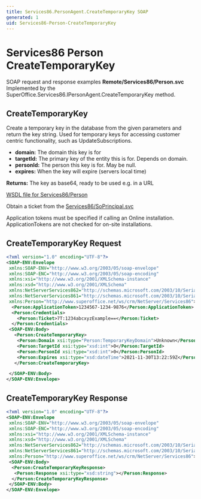 ```yaml
---
title: Services86.PersonAgent.CreateTemporaryKey SOAP
generated: 1
uid: Services86-Person-CreateTemporaryKey
---
```


# Services86 Person CreateTemporaryKey

SOAP request and response examples **Remote/Services86/Person.svc**
Implemented by the <see cref="M:SuperOffice.Services86.IPersonAgent.CreateTemporaryKey">SuperOffice.Services86.IPersonAgent.CreateTemporaryKey</see> method.

## CreateTemporaryKey

Create a temporary key in the database from the given parameters and return the key string. Used for temporary keys for accessing customer centric functionality, such as UpdateSubscriptions.

* **domain:** The domain this key is for
* **targetId:** The primary key of the entity this is for. Depends on domain.
* **personId:** The person this key is for. May be null.
* **expires:** When the key will expire (servers local time)

**Returns:** The key as base64, ready to be used e.g. in a URL


[WSDL file for Services86/Person](../Services86-Person.md)

Obtain a ticket from the [Services86/SoPrincipal.svc](../SoPrincipal/index.md)

Application tokens must be specified if calling an Online installation. ApplicationTokens are not checked for on-site installations.

## CreateTemporaryKey Request

```xml
<?xml version="1.0" encoding="UTF-8"?>
<SOAP-ENV:Envelope
 xmlns:SOAP-ENV="http://www.w3.org/2003/05/soap-envelope"
 xmlns:SOAP-ENC="http://www.w3.org/2003/05/soap-encoding"
 xmlns:xsi="http://www.w3.org/2001/XMLSchema-instance"
 xmlns:xsd="http://www.w3.org/2001/XMLSchema"
 xmlns:NetServerServices862="http://schemas.microsoft.com/2003/10/Serialization/Arrays"
 xmlns:NetServerServices861="http://schemas.microsoft.com/2003/10/Serialization/"
 xmlns:Person="http://www.superoffice.net/ws/crm/NetServer/Services86">
  <Person:ApplicationToken>1234567-1234-9876</Person:ApplicationToken>
  <Person:Credentials>
    <Person:Ticket>7T:1234abcxyzExample==</Person:Ticket>
  </Person:Credentials>
 <SOAP-ENV:Body>
   <Person:CreateTemporaryKey>
    <Person:Domain xsi:type="Person:TemporaryKeyDomain">Unknown</Person:Domain>
    <Person:TargetId xsi:type="xsd:int">0</Person:TargetId>
    <Person:PersonId xsi:type="xsd:int">0</Person:PersonId>
    <Person:Expires xsi:type="xsd:dateTime">2021-11-30T13:22:59Z</Person:Expires>
   </Person:CreateTemporaryKey>

 </SOAP-ENV:Body>
</SOAP-ENV:Envelope>

```


## CreateTemporaryKey Response

```xml
<?xml version="1.0" encoding="UTF-8"?>
<SOAP-ENV:Envelope
 xmlns:SOAP-ENV="http://www.w3.org/2003/05/soap-envelope"
 xmlns:SOAP-ENC="http://www.w3.org/2003/05/soap-encoding"
 xmlns:xsi="http://www.w3.org/2001/XMLSchema-instance"
 xmlns:xsd="http://www.w3.org/2001/XMLSchema"
 xmlns:NetServerServices862="http://schemas.microsoft.com/2003/10/Serialization/Arrays"
 xmlns:NetServerServices861="http://schemas.microsoft.com/2003/10/Serialization/"
 xmlns:Person="http://www.superoffice.net/ws/crm/NetServer/Services86">
 <SOAP-ENV:Body>
  <Person:CreateTemporaryKeyResponse>
   <Person:Response xsi:type="xsd:string"></Person:Response>
  </Person:CreateTemporaryKeyResponse>
 </SOAP-ENV:Body>
</SOAP-ENV:Envelope>

```

